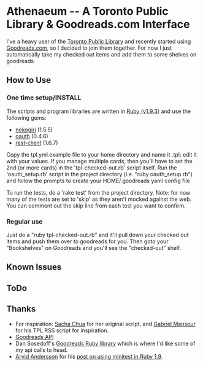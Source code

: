 Athenaeum -- A Toronto Public Library & Goodreads.com Interface
===============================================================

I've a heavy user of the [Toronto Public Library](http://tpl.ca/) and recently started using [Goodreads.com](http://goodreads.com/), so I decided to join them together.
For now I just automatically take my checked out items and add them to some shelves on goodreads.

How to Use
----------

### One time setup/INSTALL

The scripts and program libraries are written in [Ruby (v1.9.3)](http://www.ruby-lang.org/en/downloads/) and use the following gems:
* [nokogiri](http://nokogiri.org/) (1.5.5)
* [oauth](http://rubygems.org/gems/oauth) (0.4.6)
* [rest-client](https://rubygems.org/gems/rest-client) (1.6.7)

Copy the tpl.yml.example file to your home directory and name it .tpl; edit it with your values.  If you manage multiple cards, then you'll have to set the 2nd (or more cards) in the 'tpl-checked-out.rb' script itself.
Run the 'oauth_setup.rb' script in the project directory (i.e. "ruby oauth_setup.rb") and follow the prompts to create your HOME/.goodreads yaml config file

To run the tests, do a 'rake test' from the project directory.  Note: for now many of the tests are set to 'skip' as they aren't mocked against the web.  You can comment out the skip line from each test you want to confirm.

### Regular use

Just do a "ruby tpl-checked-out.rb" and it'll pull down your checked out items and push them over to goodreads for you.
Then goto your "Bookshelves" on Goodreads and you'll see the "checked-out" shelf.

Known Issues
------------


ToDo
----


Thanks
------
* For inspiration: [Sacha Chua](http://sachachua.com/blog/2009/03/new-library-reminder-script/) for her original script, and [Gabriel Mansour](https://github.com/gabrielmansour/tpl-rss/blob/master/tpl-rss.rb) for his TPL RSS script for inspiration.
* [Goodreads API](http://www.goodreads.com/api)
* Dan Sosedoff's [Goodreads Ruby library](https://github.com/sosedoff/goodreads) which is where I'd like some of my api calls to head.
* [Arvid Andersson](http://www.arvidandersson.se/) for his [post on using minitest in Ruby 1.9](http://blog.arvidandersson.se/2012/03/28/minimalicous-testing-in-ruby-1-9).